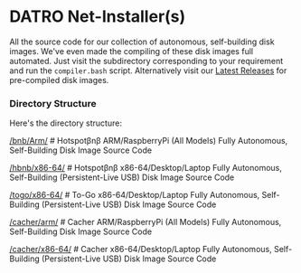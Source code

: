 # DATRO Net-Installer(s)

All the source code for our collection of autonomous, self-building disk images.
We've even made the compiling of these disk images full automated. 
Just visit the subdirectory corresponding to your requirement and run the `compiler.bash` script.
Alternatively visit our [Latest Releases](https://github.com/unclehowell/datro/releases/ "DATRO Net-Installer Latest Release") for pre-compiled disk images.

### Directory Structure

Here's the directory structure:

[/bnb/Arm/](https://github.com/unclehowell/datro/tree/net-installer/hbnb/arm/ "Hotspotβnβ on ARM")      # Hotspotβnβ ARM/RaspberryPi (All Models) Fully Autonomous, Self-Building Disk Image Source Code

[/hbnb/x86-64/](https://github.com/unclehowell/datro/tree/net-installer/hbnb/x86-64 "Hotspotβnβ on x86-64")      # Hotspotβnβ x86-64/Desktop/Laptop Fully Autonomous, Self-Building (Persistent-Live USB) Disk Image Source Code
 
[/togo/x86-64/](https://github.com/unclehowell/datro/tree/net-installer/togo/x86-64 "To-Go USB on x86-64")      # To-Go x86-64/Desktop/Laptop Fully Autonomous, Self-Building (Persistent-Live USB) Disk Image Source Code

[/cacher/arm/](https://github.com/unclehowell/datro/tree/net-installer/cacher/arm "Cacher on ARM")      # Cacher ARM/RaspberryPi (All Models) Fully Autonomous, Self-Building Disk Image Source Code

[/cacher/x86-64/](https://github.com/unclehowell/datro/tree/net-installer/cacher/x86-64 "Cacher on x86-64")      # Cacher x86-64/Desktop/Laptop Fully Autonomous, Self-Building (Persistent-Live USB) Disk Image Source Code
